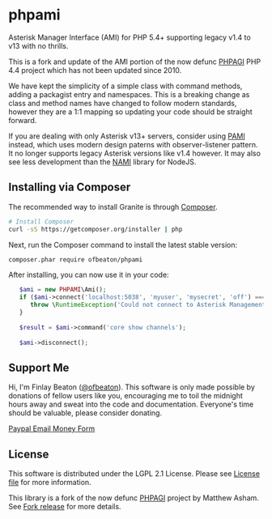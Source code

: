 # phpami
Asterisk Manager Interface (AMI) for PHP 5.4+ supporting legacy v1.4 to v13 with no thrills.

This is a fork and update of the AMI portion of the now defunc [PHPAGI](http://phpagi.sourceforge.net/) PHP 4.4 project which has not been updated since 2010.

We have kept the simplicity of a simple class with command methods, adding a packagist entry and namespaces. This is a breaking change as class and method names have changed to follow modern standards, however they are a 1:1 mapping so updating your code should be straight forward.

If you are dealing with only Asterisk v13+ servers, consider using [PAMI](http://marcelog.github.io/PAMI/) instead, which uses modern design paterns with observer-listener pattern. It no longer supports legacy Asterisk versions like v1.4 however. It may also see less development than the [NAMI](http://marcelog.github.io/Nami/) library for NodeJS.    

## Installing via Composer

The recommended way to install Granite is through
[Composer](http://getcomposer.org).

```bash
# Install Composer
curl -sS https://getcomposer.org/installer | php
```

Next, run the Composer command to install the latest stable version:

```bash
composer.phar require ofbeaton/phpami
```

After installing, you can now use it in your code:

```php
   $ami = new PHPAMI\Ami();
   if ($ami->connect('localhost:5038', 'myuser', 'mysecret', 'off') === false) {
      throw \RuntimeException('Could not connect to Asterisk Management Interface.');
   }
   
   $result = $ami->command('core show channels');
   
   $ami->disconnect();
```

## Support Me

Hi, I'm Finlay Beaton ([@ofbeaton](https://github.com/ofbeaton)). This software is only made possible by donations of fellow users like you, encouraging me to toil the midnight hours away and sweat into the code and documentation. Everyone's time should be valuable, please consider donating.

[Paypal Email Money Form](https://www.paypal.com/cgi-bin/webscr?cmd=_donations&business=RDWQCGL5UD6DS&lc=CA&item_name=ofbeaton&item_number=phpami&currency_code=CAD&bn=PP%2dDonationsBF%3abtn_donate_LG%2egif%3aNonHosted)

## License

This software is distributed under the LGPL 2.1 License. Please see [License file](LICENSE) for more information.

This library is a fork of the now defunc [PHPAGI](http://phpagi.sourceforge.net/) project by Matthew Asham. See [Fork release](https://github.com/ofbeaton/phpami/releases/tag/0.1) for more details.
